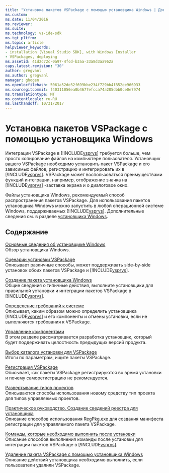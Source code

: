 ```yaml
---
title: "Установка пакетов VSPackage с помощью установщика Windows | Документы Microsoft"
ms.custom: 
ms.date: 11/04/2016
ms.reviewer: 
ms.suite: 
ms.technology: vs-ide-sdk
ms.tgt_pltfrm: 
ms.topic: article
helpviewer_keywords:
- installation [Visual Studio SDK], with Windows Installer
- VSPackages, deploying
ms.assetid: 41d2c72c-0a97-4fcd-b3aa-33a8d3aa962a
caps.latest.revision: "30"
author: gregvanl
ms.author: gregvanl
manager: ghogen
ms.openlocfilehash: 5061a52de32f699bbe234f729bb4f852ee966933
ms.sourcegitcommit: f40311056ea0b4677efcca74a285dbb0ce0e7974
ms.translationtype: MT
ms.contentlocale: ru-RU
ms.lasthandoff: 10/31/2017
---
```

# <a name="installing-vspackages-with-windows-installer"></a>Установка пакетов VSPackage с помощью установщика Windows
Интеграции VSPackage в [!INCLUDE[vsprvs](../../code-quality/includes/vsprvs_md.md)] требуется больше, чем просто копирование файлов на компьютере пользователя. Установщик вашего VSPackage необходимо установить пакет VSPackage и его зависимых файлов, регистрацию и интегрировать их в [!INCLUDE[vsprvs](../../code-quality/includes/vsprvs_md.md)]. VSPackage может воспользоваться преимуществами функций интеграции, например, отображение значка на [!INCLUDE[vsprvs](../../code-quality/includes/vsprvs_md.md)] -заставка экрана и о диалоговое окно.  
  
 Файлы установщика Windows, рекомендуемый способ распространения пакетов VSPackage. Для использования пакетов установщика Windows можно запустить в любой операционной системе Windows, поддерживаемых [!INCLUDE[vsprvs](../../code-quality/includes/vsprvs_md.md)]. Дополнительные сведения см. в разделе [установщика Windows](http://msdn.microsoft.com/en-us/121be21b-b916-43e2-8f10-8b080516d2a0).  
  
## <a name="in-this-section"></a>Содержание  
 [Основные сведения об установщике Windows](../../extensibility/internals/windows-installer-basics.md)  
 Обзор установщика Windows.  
  
 [Сценарии установки VSPackage](../../extensibility/internals/vspackage-setup-scenarios.md)  
 Описывает различные способы, может поддерживать side-by-side установок обоих пакетов VSPackage и [!INCLUDE[vsprvs](../../code-quality/includes/vsprvs_md.md)].  
  
 [Создание пакета установщика Windows](../../extensibility/internals/authoring-a-windows-installer-package.md)  
 Общие сведения о типичные действия, выполните установщики для правильной установки и интеграции пакетов VSPackage в [!INCLUDE[vsprvs](../../code-quality/includes/vsprvs_md.md)].  
  
 [Определение требований к системе](../../extensibility/internals/detecting-system-requirements.md)  
 Описывает, каким образом можно определить установщика [!INCLUDE[vsprvs](../../code-quality/includes/vsprvs_md.md)] и его компоненты и отмены установки, если не выполняются требования к VSPackage.  
  
 [Управление компонентами](../../extensibility/internals/component-management.md)  
 В этом разделе рассматривается разработка установщик, который будет поддерживать целостность предыдущих версий продукта.  
  
 [Выбор каталога установки для VSPackage](../../extensibility/internals/choosing-the-installation-directory-for-a-vspackage.md)  
 Итоги по параметрам, ищите пакеты VSPackage.  
  
 [Регистрация VSPackage](../../extensibility/internals/vspackage-registration.md)  
 Описывает, как пакеты VSPackage регистрируются во время установки и почему саморегистрацию не рекомендуется.  
  
 [Развертывание типов проектов](../../extensibility/internals/deploying-project-types.md)  
 Описываются способы использования новому средству тип проекта для типов управляемых проектов.  
  
 [Практическое руководство. Создание сведений реестра для установщика](../../extensibility/internals/how-to-generate-registry-information-for-an-installer.md)  
 Описание способов использования RegPkg.exe для создания манифеста регистрации для управляемого пакета VSPackage.  
  
 [Команды, которые необходимо выполнить после установки](../../extensibility/internals/commands-that-must-be-run-after-installation.md)  
 Описание способов выполнения команды после установки для интеграции пакетов VSPackage в [!INCLUDE[vsprvs](../../code-quality/includes/vsprvs_md.md)].  
  
 [Удаление пакета VSPackage с помощью установщика Windows](../../extensibility/internals/uninstalling-a-vspackage-with-windows-installer.md)  
 Описание действий установщика необходимо выполнить, если пользователи удалили VSPackage.  
